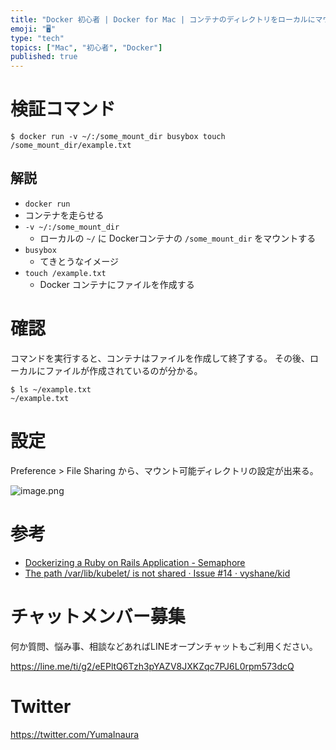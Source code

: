 ```yaml
---
title: "Docker 初心者 | Docker for Mac | コンテナのディレクトリをローカルにマウントする"
emoji: "🖥"
type: "tech"
topics: ["Mac", "初心者", "Docker"]
published: true
---
```




# 検証コマンド

```
$ docker run -v ~/:/some_mount_dir busybox touch /some_mount_dir/example.txt
```

## 解説

- `docker run`
 - コンテナを走らせる
- `-v ~/:/some_mount_dir`
  - ローカルの `~/` に Dockerコンテナの `/some_mount_dir` をマウントする
- `busybox`
  - てきとうなイメージ
- `touch /example.txt`
  - Docker コンテナにファイルを作成する

# 確認

コマンドを実行すると、コンテナはファイルを作成して終了する。
その後、ローカルにファイルが作成されているのが分かる。

```
$ ls ~/example.txt
~/example.txt
```
# 設定

Preference > File Sharing から、マウント可能ディレクトリの設定が出来る。

![image.png](https://qiita-image-store.s3.amazonaws.com/0/89618/d5dc133e-0828-b82a-6bc7-70a1b9fcf2e9.png)

# 参考

- [Dockerizing a Ruby on Rails Application - Semaphore](https://semaphoreci.com/community/tutorials/dockerizing-a-ruby-on-rails-application)
- [The path /var/lib/kubelet/ is not shared · Issue #14 · vyshane/kid](https://github.com/vyshane/kid/issues/14)








<!-- Update From Qiita API -->

# チャットメンバー募集


何か質問、悩み事、相談などあればLINEオープンチャットもご利用ください。

https://line.me/ti/g2/eEPltQ6Tzh3pYAZV8JXKZqc7PJ6L0rpm573dcQ





# Twitter


https://twitter.com/YumaInaura


<!-- Update From Qiita API -->


